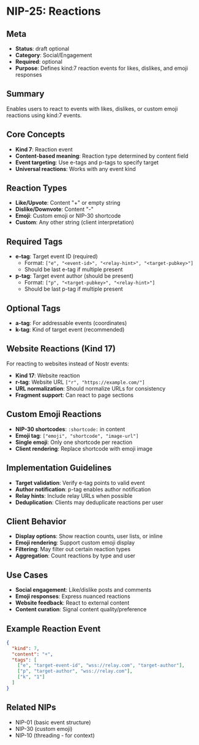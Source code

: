 # NIP-25: Reactions

## Meta
- **Status**: draft optional
- **Category**: Social/Engagement
- **Required**: optional
- **Purpose**: Defines kind:7 reaction events for likes, dislikes, and emoji responses

## Summary
Enables users to react to events with likes, dislikes, or custom emoji reactions using kind:7 events.

## Core Concepts
- **Kind 7**: Reaction event
- **Content-based meaning**: Reaction type determined by content field
- **Event targeting**: Use e-tags and p-tags to specify target
- **Universal reactions**: Works with any event kind

## Reaction Types
- **Like/Upvote**: Content "+" or empty string
- **Dislike/Downvote**: Content "-"
- **Emoji**: Custom emoji or NIP-30 shortcode
- **Custom**: Any other string (client interpretation)

## Required Tags
- **e-tag**: Target event ID (required)
  - Format: `["e", "<event-id>", "<relay-hint>", "<target-pubkey>"]`
  - Should be last e-tag if multiple present
- **p-tag**: Target event author (should be present)
  - Format: `["p", "<target-pubkey>", "<relay-hint>"]`
  - Should be last p-tag if multiple present

## Optional Tags
- **a-tag**: For addressable events (coordinates)
- **k-tag**: Kind of target event (recommended)

## Website Reactions (Kind 17)
For reacting to websites instead of Nostr events:
- **Kind 17**: Website reaction
- **r-tag**: Website URL `["r", "https://example.com/"]`
- **URL normalization**: Should normalize URLs for consistency
- **Fragment support**: Can react to page sections

## Custom Emoji Reactions
- **NIP-30 shortcodes**: `:shortcode:` in content
- **Emoji tag**: `["emoji", "shortcode", "image-url"]`
- **Single emoji**: Only one shortcode per reaction
- **Client rendering**: Replace shortcode with emoji image

## Implementation Guidelines
- **Target validation**: Verify e-tag points to valid event
- **Author notification**: p-tag enables author notification
- **Relay hints**: Include relay URLs when possible
- **Deduplication**: Clients may deduplicate reactions per user

## Client Behavior
- **Display options**: Show reaction counts, user lists, or inline
- **Emoji rendering**: Support custom emoji display
- **Filtering**: May filter out certain reaction types
- **Aggregation**: Count reactions by type and user

## Use Cases
- **Social engagement**: Like/dislike posts and comments
- **Emoji responses**: Express nuanced reactions
- **Website feedback**: React to external content
- **Content curation**: Signal content quality/preference

## Example Reaction Event
```json
{
  "kind": 7,
  "content": "+",
  "tags": [
    ["e", "target-event-id", "wss://relay.com", "target-author"],
    ["p", "target-author", "wss://relay.com"],
    ["k", "1"]
  ]
}
```

## Related NIPs
- NIP-01 (basic event structure)
- NIP-30 (custom emoji)
- NIP-10 (threading - for context) 